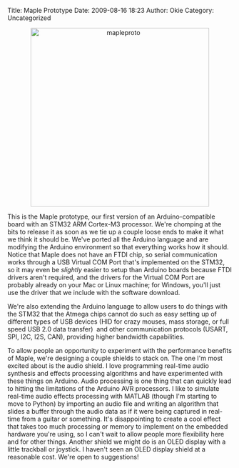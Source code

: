Title: Maple Prototype
Date: 2009-08-16 18:23
Author: Okie
Category: Uncategorized

<center>
<img src="http://blogs.leaflabs.com/wp-content/uploads/mapleproto.jpg" alt="mapleproto" width="400px">
</center>

This is the Maple prototype, our first version of an
Arduino-compatible board with an STM32 ARM Cortex-M3 processor. We're
chomping at the bits to release it as soon as we tie up a couple loose
ends to make it what we think it should be. We've ported all the Arduino
language and are modifying the Arduino environment so that everything
works how it should. Notice that Maple does not have an FTDI chip, so
serial communication works through a USB Virtual COM Port that's
implemented on the STM32, so it may even be *slightly* easier to setup
than Arduino boards because FTDI drivers aren't required, and the
drivers for the Virtual COM Port are probably already on your Mac or
Linux machine; for Windows, you'll just use the driver that we include
with the software download.

We're also extending the Arduino language to allow users to do things
with the STM32 that the Atmega chips cannot do such as easy setting up
of different types of USB devices (HID for crazy mouses, mass storage,
or full speed USB 2.0 data transfer)  and other communication protocols
(USART, SPI, I2C, I2S, CAN), providing higher bandwidth capabilities.

To allow people an opportunity to experiment with the performance
benefits of Maple, we're designing a couple shields to stack on. The one
I'm most excited about is the audio shield. I love programming real-time
audio synthesis and effects processing algorithms and have experimented
with these things on Arduino. Audio processing is one thing that can
quickly lead to hitting the limitations of the Arduino AVR processors. I
like to simulate real-time audio effects processing with MATLAB (though
I'm starting to move to Python) by importing an audio file and writing
an algorithm that slides a buffer through the audio data as if it were
being captured in real-time from a guitar or something. It's
disappointing to create a cool effect that takes too much processing or
memory to implement on the embedded hardware you're using, so I can't
wait to allow people more flexibility here and for other things. Another
shield we might do is an OLED display with a little trackball or
joystick. I haven't seen an OLED display shield at a reasonable cost.
We're open to suggestions!

